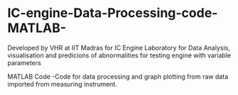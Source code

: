 # IC-engine-Data-Processing-code-MATLAB-

Developed by VHR at IIT Madras for IC Engine Laboratory for Data Analysis, visualisation and predicions of abnormalities for testing engine with variable parameters

MATLAB Code
-Code for data processing  and graph plotting from raw data imported from measuring instrument.


